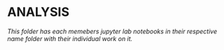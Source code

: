 # ANALYSIS

*This folder has each memebers jupyter lab notebooks in their respective name folder with their individual work on it.*
